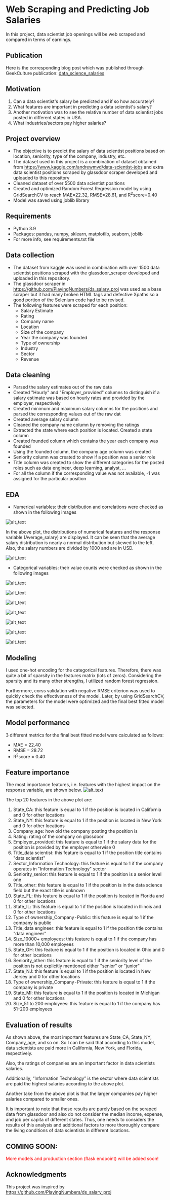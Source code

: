 # Web Scraping and Predicting Job Salaries
In this project, data scientist job openings will be web scraped and compared in terms of earnings.

## Publication
Here is the corresponding blog post which was published through GeekCulture publication: [data_science_salaries](https://amirostad.medium.com/use-data-science-to-predict-data-scientists-earnings-641849c7270)

## Motivation
1. Can a data scientist's salary be predicted and if so how accurately?
2. What features are important in predicting a data scientist's salary?
3. Another motivation was to see the relative number of data scientist jobs posted in different states in USA.
4. What industries/sectors pay higher salaries?

## Project overview
- The objective is to predict the salary of data scientist positions based on location, seniority, type of the company, industry, etc.
- The dataset used in this project is a combination of dataset obtained from https://www.kaggle.com/andrewmvd/data-scientist-jobs and extra data scientist positions scraped by  glassdoor scraper developed and uploaded to this repository
- Cleaned dataset of over 5500 data scientist positions
- Created and optimized Random Forest Regression model by using GridSearchCV to reach MAE=22.32, RMSE=28.61, and R<sup>2</sup>score=0.40
- Model was saved using joblib library

## Requirements
- Python 3.9
- Packages: pandas, numpy, sklearn, matplotlib, seaborn, joblib
- For more info, see requirements.txt file

## Data collection
- The dataset from kaggle was used in combination with over 1500 data scientist positions scraped with the glassdoor_scraper developed and uploaded in this repository. 
- The glassdoor scraper in https://github.com/PlayingNumbers/ds_salary_proj was used as a base scraper but it had many broken HTML tags and defective Xpaths so a good portion of the Selenium code had to be revised.
- The following features were scraped for each position:
    - Salary Estimate
    - Rating
    - Company name
    - Location
    - Size of the company
    - Year the company was founded
    - Type of ownership
    - Industry
    - Sector
    - Revenue

## Data cleaning
- Parsed the salary estimates out of the raw data
- Created "Hourly" and "Employer_provided" columns to distinguish if a salary estimate was based on hourly rates and provided by the employer, respectively
- Created minimum and maximum salary columns for the positions and parsed the corresponding values out of the raw dat
- Created average salary column
- Cleaned the company name column by removing the ratings
- Extracted the state where each position is located. Created a state column
- Created founded column which contains the year each company was founded
- Using the founded column, the company age column was created
- Seniority column was created to show if a position was a senior role
- Title column was created to show the different categories for the posted roles such as data engineer, deep learning, analyst, ...
- For all the column if the corresponding value was not available, -1 was assigned for the particular position

## EDA
- Numerical variables: their distribution and correlations were checked as shown in the following images

![alt_text](https://github.com/amirostad/Web_scraping_jobs/blob/master/plots/1_histograms.png "histograms")

In the above plot, the distributions of numerical features and the response variable (Average_salary) are displayed.
It can be seen that the average salary distribution is nearly a normal distribution but skewed to the left. Also, the salary numbers are divided by 1000 and are in USD.

![alt_text](https://github.com/amirostad/Web_scraping_jobs/blob/master/plots/2_correlation_heatmap.png "correlation heatmap")


- Categorical variables: their value counts were checked as shown in the following images

![alt_text](https://github.com/amirostad/Web_scraping_jobs/blob/master/plots/3_jobtitles.png "job titles")

![alt_text](https://github.com/amirostad/Web_scraping_jobs/blob/master/plots/4_jobseniority.png "job seniority")

![alt_text](https://github.com/amirostad/Web_scraping_jobs/blob/master/plots/5_industry.png "industry")

![alt_text](https://github.com/amirostad/Web_scraping_jobs/blob/master/plots/6_sector.png "sector")

![alt_text](https://github.com/amirostad/Web_scraping_jobs/blob/master/plots/7_ownership.png "ownership")

![alt_text](https://github.com/amirostad/Web_scraping_jobs/blob/master/plots/8_size.png "size")

![alt_text](https://github.com/amirostad/Web_scraping_jobs/blob/master/plots/9_state.png "state")


## Modeling
I used one-hot encoding for the categorical features. Therefore, there was quite a bit of sparsity in the features matrix (lots of zeros). Considering the sparsity and its many other strengths, I utilized random forest regression.

Furthermore, corss validation with negative RMSE criterion was used to quickly check the effectiveness of the model.
Later, by using GridSearchCV, the parameters for the model were optimized and the final best fitted model was selected.

## Model performance
3 different metrics for the final best fitted model were calculated as follows:
- MAE = 22.40
- RMSE = 28.72
- R<sup>2</sup>score = 0.40

## Feature importance
The most importance features, i.e. features with the highest impact on the response variable, are shown below.
![alt_text](https://github.com/amirostad/Web_scraping_jobs/blob/master/plots/10_feature_importance.png "feature importance")

The top 20 features in the above plot are:
1. State_CA: this feature is equal to 1 if the position is located in California and 0 for other locations
2. State_NY: this feature is equal to 1 if the position is located in New York and 0 for other locations
3. Company_age: how old the company posting the position is
4. Rating: rating of the company on glassdoor
5. Employer_provided: this feature is equal to 1 if the salary data for the position is provided by the employer otherwise 0
6. Title_data scientist: this feature is equal to 1 if the position title contains "data scientist"
7. Sector_Information Technology: this feature is equal to 1 if the company operates in "Information Technology" sector
8. Seniority_senior: this feature is equal to 1 if the position is a senior level one
9. Title_other: this feature is equal to 1 if the position is in the data science field but the exact title is unknown
10. State_FL: this feature is equal to 1 if the position is located in Florida and 0 for other locations
11. State_IL: this feature is equal to 1 if the position is located in Illinois and 0 for other locations
12. Type of ownership_Company - Public: this feature is equal to 1 if the company is public
13. Title_data engineer: this feature is equal to 1 if the position title contains "data engineer"
14. Size_10000+ employees: this feature is equal to 1 if the company has more than 10,000 employees
15. State_OH: this feature is equal to 1 if the position is located in Ohio and 0 for other locations
16. Seniority_other: this feature is equal to 1 if the seniority level of the position is not explicitly mentioned either "senior" or "junior"
17. State_NJ: this feature is equal to 1 if the position is located in New Jersey and 0 for other locations
18. Type of ownership_Company - Private: this feature is equal to 1 if the company is private
19. State_MI: this feature is equal to 1 if the position is located in Michigan and 0 for other locations
20. Size_51 to 200 employees: this feature is equal to 1 if the company has 51–200 employees

## Evaluation of results
As shown above, the most important features are State_CA, State_NY, Company_age, and so on. So I can be said that according to this model, data scientists are paid more in California, New York, and Florida, respectively.

Also, the ratings of companies are an important factor in data scientists salaries.

Additionally, “Information Technology” is the sector where data scientists are paid the highest salaries according to the above plot.

Another take from the above plot is that the larger companies pay higher salaries compared to smaller ones.

It is important to note that these results are purely based on the scraped data from glassdoor and also do not consider the median income, expense, and job per capita of different states. Thus, one needs to considers the results of this analysis and additional factors to more thoroughly compare the living conditions of data scientists in different locations.

## COMING SOON:
<span style="color:red">More models and production section (flask endpoint) will be added soon!</span>

## Acknowledgments
This project was inspired by https://github.com/PlayingNumbers/ds_salary_proj
